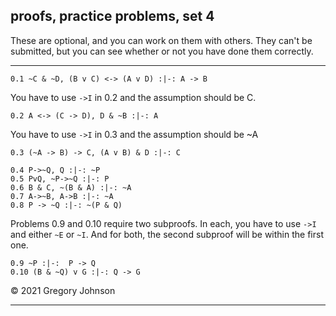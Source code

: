 ## proofs, practice problems, set 4

These are optional, and you can work on them with others. They can't be submitted, but you can see whether or not you have done them correctly.

---

~~~{.ProofChecker .JohnsonSL options="fonts tabindent render" guides="fitch" submission="none"}
0.1 ~C & ~D, (B v C) <-> (A v D) :|-: A -> B
~~~

You have to use `->I` in 0.2 and the assumption should be C.

~~~{.ProofChecker .JohnsonSL options="fonts tabindent render" guides="fitch" submission="none"}
0.2 A <-> (C -> D), D & ~B :|-: A
~~~

You have to use `->I` in 0.3 and the assumption should be ~A

~~~{.ProofChecker .JohnsonSL options="fonts tabindent render" guides="fitch" submission="none"}
0.3 (~A -> B) -> C, (A v B) & D :|-: C
~~~

~~~{.ProofChecker .JohnsonSL options="fonts tabindent render" guides="fitch" submission="none"}
0.4 P->~Q, Q :|-: ~P
0.5 PvQ, ~P->~Q :|-: P
0.6 B & C, ~(B & A) :|-: ~A
0.7 A->~B, A->B :|-: ~A
0.8 P -> ~Q :|-: ~(P & Q)
~~~

Problems 0.9 and 0.10 require two subproofs. In each, you have to use `->I` and either `~E` or `~I`. And for both, the second subproof will be within the first one.

~~~{.ProofChecker .JohnsonSL options="fonts tabindent render" guides="fitch" submission="none"}
0.9 ~P :|-:  P -> Q
0.10 (B & ~Q) v G :|-: Q -> G
~~~

&copy; 2021 Gregory Johnson 
 
---

